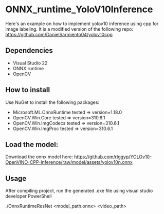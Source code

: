 # ONNX_runtime_YoloV10Inference
Here's an example on how to implement yolov10 inference using cpp for image labeling. It is a modified version of the following repo: https://github.com/DanielSarmiento04/yolov10cpp

## Dependencies
- Visual Studio 22
- ONNX runtime
- OpenCV

## How to install
Use NuGet to install the following packages:
- Microsoft.ML.OnnxRuntime   tested => version=1.18.0
- OpenCV.Win.Core            tested => version=310.6.1
- OpenCV.Win.ImgCodecs       tested => version=310.6.1
- OpenCV.Win.ImgProc         tested => version=310.6.1

## Load the model: 
Download the onnx model here: https://github.com/rlggyp/YOLOv10-OpenVINO-CPP-Inference/raw/model/assets/yolov10n.onnx

## Usage 
After compiling project, run the generated .exe file using visual studio developer PowerShell

./OnnxRuntimeResNet <model_path.onnx> <video_path>
